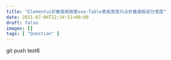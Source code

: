 ```yaml
---
title: "Elementui折叠面板嵌套vxe-Table表格宽度只占折叠面板部分宽度"
date: 2021-07-06T22:34:51+08:00
draft: false
images: []
tags: [ "Question" ]
---
```


git push test6
